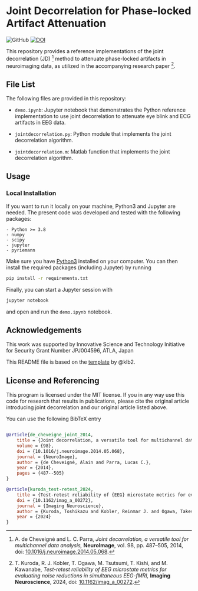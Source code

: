 # Joint Decorrelation for Phase-locked Artifact Attenuation

![GitHub](https://img.shields.io/github/license/atr-iine/joint_decorrelation_for_phase-locked_artifact_attenuation)
[![DOI](https://img.shields.io/badge/doi-10.1162/imag_a_00272-informational)](https://doi.org/10.1162/imag_a_00272)


This repository provides a reference implementations of the joint decorrelation (JD) [^1] method to attenuate phase-locked artifacts in neuroimaging data, as utilized in the accompanying research paper [^2].


[^1]: A. de Cheveigné and L. C. Parra, *Joint decorrelation, a versatile tool for multichannel data analysis,* **NeuroImage**, vol. 98, pp. 487–505, 2014, doi: [10.1016/j.neuroimage.2014.05.068](https://doi.org/10.1016/j.neuroimage.2014.05.068).

[^2]: T. Kuroda, R. J. Kobler, T. Ogawa, M. Tsutsumi, T. Kishi, and M. Kawanabe, *Test-retest reliability of EEG microstate metrics for evaluating noise reductions in simultaneous EEG-fMRI,* **Imaging Neuroscience**, 2024, doi: [10.1162/imag_a_00272](https://doi.org/10.1162/imag_a_00272).


## File List
The following files are provided in this repository:

- `demo.ipynb`: Jupyter notebook that demonstrates the Python reference implementation to use joint decorrelation to attenuate eye blink and ECG artifacts in EEG data.
- `jointdecorrelation.py`: Python module that implements the joint decorrelation algorithm.

- `jointdecorrelation.m`: Matlab function that implements the joint decorrelation algorithm.

## Usage

### Local Installation
If you want to run it locally on your machine, Python3 and Jupyter are needed.
The present code was developed and tested with the following packages:
```
- Python >= 3.8
- numpy
- scipy
- jupyter
- pyriemann
```

Make sure you have [Python3](https://www.python.org/downloads/) installed on
your computer.
You can then install the required packages (including Jupyter) by running
```bash
pip install -r requirements.txt
```

Finally, you can start a Jupyter session with
```bash
jupyter notebook
```

and open and run the `demo.ipynb` notebook.


## Acknowledgements
This work was supported by Innovative Science and Technology Initiative for
Security Grant Number JPJ004596, ATLA, Japan

This README file is based on the [template](https://github.com/klb2/reproducible-paper-python-template) by @klb2.

## License and Referencing
This program is licensed under the MIT license. If you in any way use this
code for research that results in publications, please cite the original article introducing joint decorrelation and our original article listed above.

You can use the following BibTeX entry
```bibtex

@article{de_cheveigne_joint_2014,
	title = {Joint decorrelation, a versatile tool for multichannel data analysis},
	volume = {98},
	doi = {10.1016/j.neuroimage.2014.05.068},
	journal = {NeuroImage},
	author = {de Cheveigné, Alain and Parra, Lucas C.},
	year = {2014},
	pages = {487--505}
}

@article{kuroda_test-retest_2024,
	title = {Test-retest reliability of {EEG} microstate metrics for evaluating noise reductions in simultaneous {EEG}-{fMRI}},
	doi = {10.1162/imag_a_00272},
	journal = {Imaging Neuroscience},
	author = {Kuroda, Toshikazu and Kobler, Reinmar J. and Ogawa, Takeshi and Tsutsumi, Mizuki and Kishi, Tomohiko and Kawanabe, Motoaki},
	year = {2024}
}
```